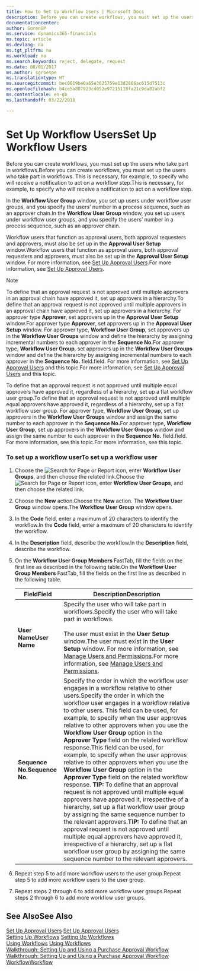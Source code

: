 ```yaml
---
title: How to Set Up Workflow Users | Microsoft Docs
description: Before you can create workflows, you must set up the users who take part in workflows. This is necessary, for example, to specify who will receive a notification to act on a workflow step.
documentationcenter: 
author: SorenGP
ms.service: dynamics365-financials
ms.topic: article
ms.devlang: na
ms.tgt_pltfrm: na
ms.workload: na
ms.search.keywords: reject, delegate, request
ms.date: 08/01/2017
ms.author: sgroespe
ms.translationtype: HT
ms.sourcegitcommit: bec0619be0a65e3625759e13d2866ac615d7513c
ms.openlocfilehash: b4ce5a807923cd052e97215118fa21c9da82abf2
ms.contentlocale: en-gb
ms.lasthandoff: 03/22/2018

---
```

# <a name="set-up-workflow-users"></a><span data-ttu-id="93566-104">Set Up Workflow Users</span><span class="sxs-lookup"><span data-stu-id="93566-104">Set Up Workflow Users</span></span>
<span data-ttu-id="93566-105">Before you can create workflows, you must set up the users who take part in workflows.</span><span class="sxs-lookup"><span data-stu-id="93566-105">Before you can create workflows, you must set up the users who take part in workflows.</span></span> <span data-ttu-id="93566-106">This is necessary, for example, to specify who will receive a notification to act on a workflow step.</span><span class="sxs-lookup"><span data-stu-id="93566-106">This is necessary, for example, to specify who will receive a notification to act on a workflow step.</span></span>  

<span data-ttu-id="93566-107">In the **Workflow User Group** window, you set up users under workflow user groups, and you specify the users’ number in a process sequence, such as an approver chain.</span><span class="sxs-lookup"><span data-stu-id="93566-107">In the **Workflow User Group** window, you set up users under workflow user groups, and you specify the users’ number in a process sequence, such as an approver chain.</span></span>  

<span data-ttu-id="93566-108">Workflow users that function as approval users, both approval requesters and approvers, must also be set up in the **Approval User Setup** window.</span><span class="sxs-lookup"><span data-stu-id="93566-108">Workflow users that function as approval users, both approval requesters and approvers, must also be set up in the **Approval User Setup** window.</span></span> <span data-ttu-id="93566-109">For more information, see [Set Up Approval Users](across-how-to-set-up-approval-users.md).</span><span class="sxs-lookup"><span data-stu-id="93566-109">For more information, see [Set Up Approval Users](across-how-to-set-up-approval-users.md).</span></span>  

> [!NOTE]  
>  <span data-ttu-id="93566-110">To define that an approval request is not approved until multiple approvers in an approval chain have approved it, set up approvers in a hierarchy.</span><span class="sxs-lookup"><span data-stu-id="93566-110">To define that an approval request is not approved until multiple approvers in an approval chain have approved it, set up approvers in a hierarchy.</span></span> <span data-ttu-id="93566-111">For approver type **Approver**, set approvers up in the **Approval User Setup** window.</span><span class="sxs-lookup"><span data-stu-id="93566-111">For approver type **Approver**, set approvers up in the **Approval User Setup** window.</span></span> <span data-ttu-id="93566-112">For approver type, **Workflow User Group**, set approvers up in the **Workflow User Groups** window and define the hierarchy by assigning incremental numbers to each approver in the **Sequence No.**</span><span class="sxs-lookup"><span data-stu-id="93566-112">For approver type, **Workflow User Group**, set approvers up in the **Workflow User Groups** window and define the hierarchy by assigning incremental numbers to each approver in the **Sequence No.**</span></span> <span data-ttu-id="93566-113">field.</span><span class="sxs-lookup"><span data-stu-id="93566-113">field.</span></span> <span data-ttu-id="93566-114">For more information, see [Set Up Approval Users](across-how-to-set-up-approval-users.md) and this topic.</span><span class="sxs-lookup"><span data-stu-id="93566-114">For more information, see [Set Up Approval Users](across-how-to-set-up-approval-users.md) and this topic.</span></span>  
>   
>  <span data-ttu-id="93566-115">To define that an approval request is not approved until multiple equal approvers have approved it, regardless of a hierarchy, set up a flat workflow user group.</span><span class="sxs-lookup"><span data-stu-id="93566-115">To define that an approval request is not approved until multiple equal approvers have approved it, regardless of a hierarchy, set up a flat workflow user group.</span></span> <span data-ttu-id="93566-116">For approver type, **Workflow User Group**, set up approvers in the **Workflow User Groups** window and assign the same number to each approver in the **Sequence No.**</span><span class="sxs-lookup"><span data-stu-id="93566-116">For approver type, **Workflow User Group**, set up approvers in the **Workflow User Groups** window and assign the same number to each approver in the **Sequence No.**</span></span> <span data-ttu-id="93566-117">field.</span><span class="sxs-lookup"><span data-stu-id="93566-117">field.</span></span> <span data-ttu-id="93566-118">For more information, see this topic.</span><span class="sxs-lookup"><span data-stu-id="93566-118">For more information, see this topic.</span></span>  

### <a name="to-set-up-a-workflow-user"></a><span data-ttu-id="93566-119">To set up a workflow user</span><span class="sxs-lookup"><span data-stu-id="93566-119">To set up a workflow user</span></span>  

1. <span data-ttu-id="93566-120">Choose the ![Search for Page or Report](media/ui-search/search_small.png "Search for Page or Report icon") icon, enter **Workflow User Groups**, and then choose the related link.</span><span class="sxs-lookup"><span data-stu-id="93566-120">Choose the ![Search for Page or Report](media/ui-search/search_small.png "Search for Page or Report icon") icon, enter **Workflow User Groups**, and then choose the related link.</span></span>  
2. <span data-ttu-id="93566-121">Choose the **New** action.</span><span class="sxs-lookup"><span data-stu-id="93566-121">Choose the **New** action.</span></span> <span data-ttu-id="93566-122">The **Workflow User Group** window opens.</span><span class="sxs-lookup"><span data-stu-id="93566-122">The **Workflow User Group** window opens.</span></span>  
3. <span data-ttu-id="93566-123">In the **Code** field, enter a maximum of 20 characters to identify the workflow.</span><span class="sxs-lookup"><span data-stu-id="93566-123">In the **Code** field, enter a maximum of 20 characters to identify the workflow.</span></span>  
4. <span data-ttu-id="93566-124">In the **Description** field, describe the workflow.</span><span class="sxs-lookup"><span data-stu-id="93566-124">In the **Description** field, describe the workflow.</span></span>  
5. <span data-ttu-id="93566-125">On the **Workflow User Group Members** FastTab, fill the fields on the first line as described in the following table.</span><span class="sxs-lookup"><span data-stu-id="93566-125">On the **Workflow User Group Members** FastTab, fill the fields on the first line as described in the following table.</span></span>  

    |<span data-ttu-id="93566-126">Field</span><span class="sxs-lookup"><span data-stu-id="93566-126">Field</span></span>|<span data-ttu-id="93566-127">Description</span><span class="sxs-lookup"><span data-stu-id="93566-127">Description</span></span>|  
    |---------------------------------|---------------------------------------|  
    |<span data-ttu-id="93566-128">**User Name**</span><span class="sxs-lookup"><span data-stu-id="93566-128">**User Name**</span></span>|<span data-ttu-id="93566-129">Specify the user who will take part in workflows.</span><span class="sxs-lookup"><span data-stu-id="93566-129">Specify the user who will take part in workflows.</span></span><br /><br /> <span data-ttu-id="93566-130">The user must exist in the **User Setup** window.</span><span class="sxs-lookup"><span data-stu-id="93566-130">The user must exist in the **User Setup** window.</span></span> <span data-ttu-id="93566-131">For more information, see [Manage Users and Permissions](ui-how-users-permissions.md).</span><span class="sxs-lookup"><span data-stu-id="93566-131">For more information, see [Manage Users and Permissions](ui-how-users-permissions.md).</span></span>|  
    |<span data-ttu-id="93566-132">**Sequence No.**</span><span class="sxs-lookup"><span data-stu-id="93566-132">**Sequence No.**</span></span>|<span data-ttu-id="93566-133">Specify the order in which the workflow user engages in a workflow relative to other users.</span><span class="sxs-lookup"><span data-stu-id="93566-133">Specify the order in which the workflow user engages in a workflow relative to other users.</span></span> <span data-ttu-id="93566-134">This field can be used, for example, to specify when the user approves relative to other approvers when you use the **Workflow User Group** option in the **Approver Type** field on the related workflow response.</span><span class="sxs-lookup"><span data-stu-id="93566-134">This field can be used, for example, to specify when the user approves relative to other approvers when you use the **Workflow User Group** option in the **Approver Type** field on the related workflow response.</span></span> <span data-ttu-id="93566-135">**TIP:**  To define that an approval request is not approved until multiple equal approvers have approved it, irrespective of a hierarchy, set up a flat workflow user group by assigning the same sequence number to the relevant approvers.</span><span class="sxs-lookup"><span data-stu-id="93566-135">**TIP:**  To define that an approval request is not approved until multiple equal approvers have approved it, irrespective of a hierarchy, set up a flat workflow user group by assigning the same sequence number to the relevant approvers.</span></span>|  
6. <span data-ttu-id="93566-136">Repeat step 5 to add more workflow users to the user group.</span><span class="sxs-lookup"><span data-stu-id="93566-136">Repeat step 5 to add more workflow users to the user group.</span></span>  
7. <span data-ttu-id="93566-137">Repeat steps 2 through 6 to add more workflow user groups.</span><span class="sxs-lookup"><span data-stu-id="93566-137">Repeat steps 2 through 6 to add more workflow user groups.</span></span>  

## <a name="see-also"></a><span data-ttu-id="93566-138">See Also</span><span class="sxs-lookup"><span data-stu-id="93566-138">See Also</span></span>  
<span data-ttu-id="93566-139">[Set Up Approval Users](across-how-to-set-up-approval-users.md) </span><span class="sxs-lookup"><span data-stu-id="93566-139">[Set Up Approval Users](across-how-to-set-up-approval-users.md) </span></span>  
<span data-ttu-id="93566-140">[Setting Up Workflows](across-set-up-workflows.md) </span><span class="sxs-lookup"><span data-stu-id="93566-140">[Setting Up Workflows](across-set-up-workflows.md) </span></span>  
<span data-ttu-id="93566-141">[Using Workflows](across-use-workflows.md) </span><span class="sxs-lookup"><span data-stu-id="93566-141">[Using Workflows](across-use-workflows.md) </span></span>  
<span data-ttu-id="93566-142">[Walkthrough: Setting Up and Using a Purchase Approval Workflow](walkthrough-setting-up-and-using-a-purchase-approval-workflow.md) </span><span class="sxs-lookup"><span data-stu-id="93566-142">[Walkthrough: Setting Up and Using a Purchase Approval Workflow](walkthrough-setting-up-and-using-a-purchase-approval-workflow.md) </span></span>  
[<span data-ttu-id="93566-143">Workflow</span><span class="sxs-lookup"><span data-stu-id="93566-143">Workflow</span></span>](across-workflow.md)   

